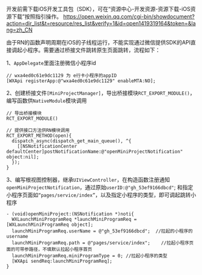 开发前需下载iOS开发工具包（SDK），可在“资源中心-开发资源-资源下载-iOS资源下载”按照指引操作。
https://open.weixin.qq.com/cgi-bin/showdocument?action=dir_list&t=resource/res_list&verify=1&id=open1419319164&token=&lang=zh_CN

由于RN的函数声明周期在iOS的子线程运行，不能实现通过微信提供SDK的API直接调起小程序。需要通过桥接文件跳转原生页面跳转，流程如下：

1、`AppDelegate`里面注册微信小程序id 
```
// wxa4ed0c61e9dc1129 为 e行卡小程序的appID
[WXApi registerApp:@"wxa4ed0c61e9dc1129" enableMTA:NO];
```


2、创建桥接文件`[MiniProjectManager]`，导出桥接模块`RCT_EXPORT_MODULE()`，编写函数供`NativeModule`模块调用
```
// 导出桥接模块
RCT_EXPORT_MODULE()

// 提供接口方法供RN模块调用
RCT_EXPORT_METHOD(open){
  dispatch_async(dispatch_get_main_queue(), ^{
    [[NSNotificationCenter defaultCenter]postNotificationName:@"openMiniProjectNotification" object:nil];
  });
}
```
3、编写根视图控制器，继承`UIViewController`，在构造函数注册通知`openMiniProjectNotification`，通过原始`userID:@"gh_53ef9166dbcd"`;  和指定小程序页面如`“pages/service/index”`，以及指定小程序的类型，即可调起跳转小程序
```
- (void)openMiniProject:(NSNotification *)noti{
  WXLaunchMiniProgramReq *launchMiniProgramReq = [WXLaunchMiniProgramReq object];
  launchMiniProgramReq.userName = @"gh_53ef9166dbcd";  //拉起的小程序的username
  launchMiniProgramReq.path = @"pages/service/index";    //拉起小程序页面的可带参路径，不填默认拉起小程序首页
  launchMiniProgramReq.miniProgramType = 0; //拉起小程序的类型
  [WXApi sendReq:launchMiniProgramReq];
}
```